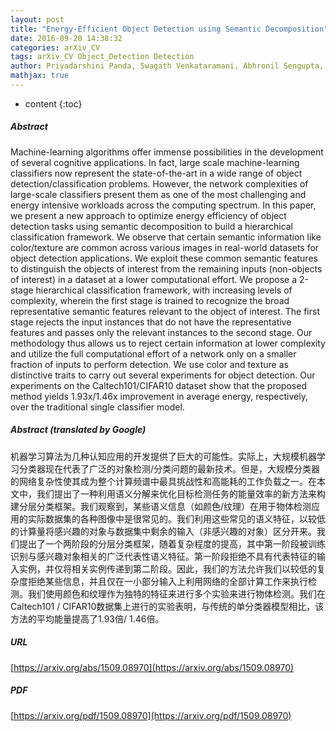 ```yaml
---
layout: post
title: "Energy-Efficient Object Detection using Semantic Decomposition"
date: 2016-09-20 14:38:32
categories: arXiv_CV
tags: arXiv_CV Object_Detection Detection
author: Priyadarshini Panda, Swagath Venkataramani, Abhronil Sengupta, Anand Raghunathan, Kaushik Roy
mathjax: true
---
```


* content
{:toc}

##### Abstract
Machine-learning algorithms offer immense possibilities in the development of several cognitive applications. In fact, large scale machine-learning classifiers now represent the state-of-the-art in a wide range of object detection/classification problems. However, the network complexities of large-scale classifiers present them as one of the most challenging and energy intensive workloads across the computing spectrum. In this paper, we present a new approach to optimize energy efficiency of object detection tasks using semantic decomposition to build a hierarchical classification framework. We observe that certain semantic information like color/texture are common across various images in real-world datasets for object detection applications. We exploit these common semantic features to distinguish the objects of interest from the remaining inputs (non-objects of interest) in a dataset at a lower computational effort. We propose a 2-stage hierarchical classification framework, with increasing levels of complexity, wherein the first stage is trained to recognize the broad representative semantic features relevant to the object of interest. The first stage rejects the input instances that do not have the representative features and passes only the relevant instances to the second stage. Our methodology thus allows us to reject certain information at lower complexity and utilize the full computational effort of a network only on a smaller fraction of inputs to perform detection. We use color and texture as distinctive traits to carry out several experiments for object detection. Our experiments on the Caltech101/CIFAR10 dataset show that the proposed method yields 1.93x/1.46x improvement in average energy, respectively, over the traditional single classifier model.

##### Abstract (translated by Google)
机器学习算法为几种认知应用的开发提供了巨大的可能性。实际上，大规模机器学习分类器现在代表了广泛的对象检测/分类问题的最新技术。但是，大规模分类器的网络复杂性使其成为整个计算频谱中最具挑战性和高能耗的工作负载之一。在本文中，我们提出了一种利用语义分解来优化目标检测任务的能量效率的新方法来构建分层分类框架。我们观察到，某些语义信息（如颜色/纹理）在用于物体检测应用的实际数据集的各种图像中是很常见的。我们利用这些常见的语义特征，以较低的计算量将感兴趣的对象与数据集中剩余的输入（非感兴趣的对象）区分开来。我们提出了一个两阶段的分层分类框架，随着复杂程度的提高，其中第一阶段被训练识别与感兴趣对象相关的广泛代表性语义特征。第一阶段拒绝不具有代表特征的输入实例，并仅将相关实例传递到第二阶段。因此，我们的方法允许我们以较低的复杂度拒绝某些信息，并且仅在一小部分输入上利用网络的全部计算工作来执行检测。我们使用颜色和纹理作为独特的特征来进行多个实验来进行物体检测。我们在Caltech101 / CIFAR10数据集上进行的实验表明，与传统的单分类器模型相比，该方法的平均能量提高了1.93倍/ 1.46倍。

##### URL
[https://arxiv.org/abs/1509.08970](https://arxiv.org/abs/1509.08970)

##### PDF
[https://arxiv.org/pdf/1509.08970](https://arxiv.org/pdf/1509.08970)

